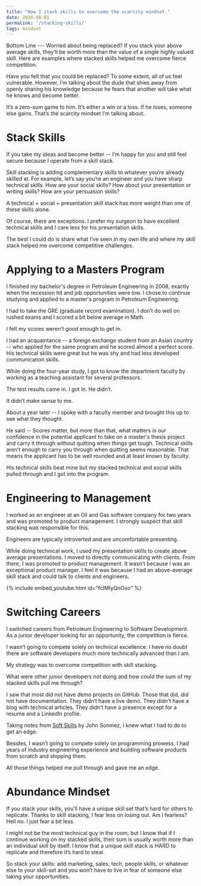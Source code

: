 ```yaml
---
title: "How I stack skills to overcome the scarcity mindset."
date: 2020-08-01
permalink: '/stacking-skills/'
tags: mindset
---
```


Bottom Line --- Worried about being replaced? If you stack your above average skills, they’ll be worth more than the value of a single highly valued skill. Here are examples where stacked skills helped me overcome fierce competition.

Have you felt that you could be replaced? To some extent, all of us feel vulnerable. However, I’m talking about the dude that shies away from openly sharing his knowledge because he fears that another will take what he knows and become better.

It’s a zero-sum game to him. It’s either a win or a loss. If he loses, someone else gains. That’s the scarcity mindset I’m talking about.

# Stack Skills

If you take my ideas and become better -- I’m happy for you and still feel secure because I operate from a skill stack.

Skill stacking is adding complementary skills to whatever you’re already skilled at. For example, let’s say you’re an engineer and you have sharp technical skills. How are your social skills? How about your presentation or writing skills? How are your persuasion skills?

A technical + social + presentation skill stack has more weight than one of these skills alone.

Of course, there are exceptions. I prefer my surgeon to have excellent technical skills and I care less for his presentation skills.

The best I could do is share what I’ve seen in my own life and where my skill stack helped me overcome competitive challenges.

# Applying to a Masters Program

I finished my bachelor's degree in Petroleum Engineering in 2008, exactly when the recession hit and job opportunities were low. I chose to continue studying and applied to a master's program in Petroleum Engineering.

I had to take the GRE (graduate record examination). I don’t do well on rushed exams and I scored a bit below average in Math.

I felt my scores weren’t good enough to get in.

I had an acquaintance -- a foreign exchange student from an Asian country -- who applied for the same program and he scored almost a perfect score. His technical skills were great but he was shy and had less developed communication skills.

While doing the four-year study, I got to know the department faculty by working as a teaching assistant for several professors.

The test results came in. I got in. He didn’t.

It didn’t make sense to me.

About a year later -- I spoke with a faculty member and brought this up to see what they thought.

He said -- Scores matter, but more than that, what matters is our confidence in the potential applicant to take on a master's thesis project and carry it through without quitting when things get tough. Technical skills aren’t enough to carry you through when quitting seems reasonable. That means the applicant has to be well rounded and at least known by faculty.

His technical skills beat mine but my stacked technical and social skills pulled through and I got into the program.

# Engineering to Management

I worked as an engineer at an Oil and Gas software company for two years and was promoted to product management. I strongly suspect that skill stacking was responsible for this.

Engineers are typically introverted and are uncomfortable presenting.

While doing technical work, I used my presentation skills to create above average presentations. I moved to directly communicating with clients. From there, I was promoted to product management. It wasn’t because I was an exceptional product manager. I feel it was because I had an above-average skill stack and could talk to clients and engineers.

{% include embed_youtube.html id="fcIMIyQnOso" %}

# Switching Careers

I switched careers from Petroleum Engineering to Software Development. As a junior developer looking for an opportunity, the competition is fierce.

I wasn’t going to compete solely on technical excellence. I have no doubt there are software developers much more technically advanced than I am.

My strategy was to overcome competition with skill stacking.

What were other junior developers not doing and how could the sum of my stacked skills pull me through?

I saw that most did not have demo projects on GitHub. Those that did, did not have documentation. They didn’t have a live demo. They didn’t have a blog with technical articles. They didn’t have a presence except for a resume and a LinkedIn profile.

Taking notes from [Soft Skills](https://www.amazon.com/Soft-Skills-software-developers-manual/dp/1617292397) by John Sonmez, I knew what I had to do to get an edge.

Besides, I wasn’t going to compete solely on programming prowess. I had years of industry engineering experience and building software products from scratch and shipping them.

All those things helped me pull through and gave me an edge.

# Abundance Mindset

If you stack your skills, you’ll have a unique skill set that’s hard for others to replicate. Thanks to skill stacking, I fear less on losing out. Am I fearless? Hell no. I just fear a bit less.

I might not be the most technical guy in the room, but I know that if I continue working on my stacked skills, their sum is usually worth more than an individual skill by itself. I know that a unique skill stack is HARD to replicate and therefore it’s hard to steal.

So stack your skills: add marketing, sales, tech, people skills, or whatever else to your skill-set and you won’t have to live in fear of someone else taking your opportunities.